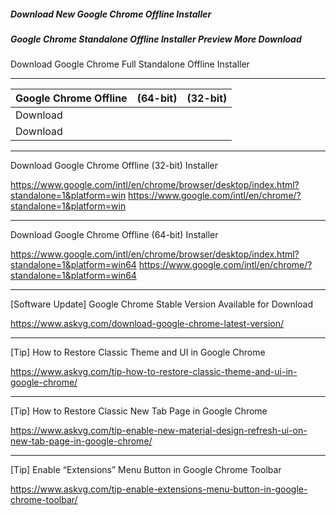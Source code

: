 ##### Download New Google Chrome Offline Installer
##### Google Chrome Standalone Offline Installer Preview More Download

<!--
Download.New.Google.Chrome.Offline.Installer
Google Chrome Standalone Offline Installer Preview More Download
-->


Download Google Chrome Full Standalone Offline Installer

***

| Google Chrome Offline | (64-bit) | (32-bit) |
|-------------|------------|-----| 
| Download |  |  |
| Download |  |  |










---

Download Google Chrome Offline (32-bit) Installer

https://www.google.com/intl/en/chrome/browser/desktop/index.html?standalone=1&platform=win
https://www.google.com/intl/en/chrome/?standalone=1&platform=win

***

Download Google Chrome Offline (64-bit) Installer 

https://www.google.com/intl/en/chrome/browser/desktop/index.html?standalone=1&platform=win64
https://www.google.com/intl/en/chrome/?standalone=1&platform=win64


***

[Software Update] Google Chrome Stable Version Available for Download

https://www.askvg.com/download-google-chrome-latest-version/

***

[Tip] How to Restore Classic Theme and UI in Google Chrome

https://www.askvg.com/tip-how-to-restore-classic-theme-and-ui-in-google-chrome/

***

[Tip] How to Restore Classic New Tab Page in Google Chrome

https://www.askvg.com/tip-enable-new-material-design-refresh-ui-on-new-tab-page-in-google-chrome/

***

[Tip] Enable “Extensions” Menu Button in Google Chrome Toolbar

https://www.askvg.com/tip-enable-extensions-menu-button-in-google-chrome-toolbar/


